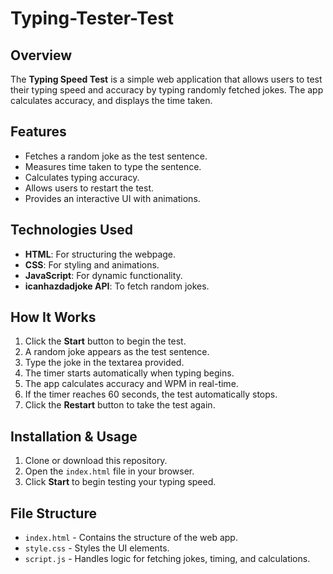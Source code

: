# Typing-Tester-Test

## Overview
The **Typing Speed Test** is a simple web application that allows users to test their typing speed and accuracy by typing randomly fetched jokes. The app calculates accuracy, and displays the time taken.

## Features
- Fetches a random joke as the test sentence.
- Measures time taken to type the sentence.
- Calculates typing accuracy.
- Allows users to restart the test.
- Provides an interactive UI with animations.

## Technologies Used
- **HTML**: For structuring the webpage.
- **CSS**: For styling and animations.
- **JavaScript**: For dynamic functionality.
- **icanhazdadjoke API**: To fetch random jokes.

## How It Works
1. Click the **Start** button to begin the test.
2. A random joke appears as the test sentence.
3. Type the joke in the textarea provided.
4. The timer starts automatically when typing begins.
5. The app calculates accuracy and WPM in real-time.
6. If the timer reaches 60 seconds, the test automatically stops.
7. Click the **Restart** button to take the test again.

## Installation & Usage
1. Clone or download this repository.
2. Open the `index.html` file in your browser.
3. Click **Start** to begin testing your typing speed.

## File Structure
- `index.html` - Contains the structure of the web app.
- `style.css` - Styles the UI elements.
- `script.js` - Handles logic for fetching jokes, timing, and calculations.





